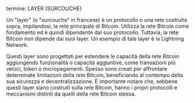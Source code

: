 termine: LAYER (SURCOUCHE)

Un "layer" (o "surcouche" in francese) è un protocollo o una rete costruita sopra, impilandosi, la rete principale di Bitcoin. Utilizza la rete Bitcoin come fondamento ed è quindi dipendente dal suo protocollo. Tuttavia, la rete Bitcoin non dipende dai suoi layer. Un esempio di tale layer è la Lightning Network.

Questi layer sono progettati per estendere le capacità della rete Bitcoin aggiungendo funzionalità o capacità aggiuntive, come transazioni più veloci, token o micropagamenti. Spesso sono creati per affrontare determinate limitazioni della rete Bitcoin, beneficiando al contempo della sua sicurezza e decentralizzazione. È importante notare che, sebbene questi layer siano costruiti sulla rete Bitcoin, hanno i propri protocolli e meccanismi distinti da quelli della rete Bitcoin stessa.